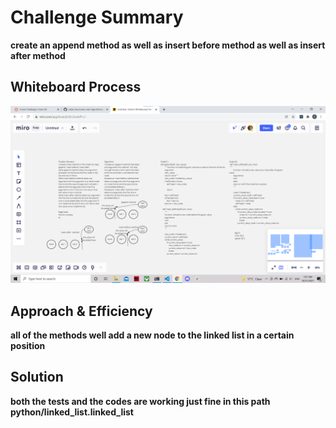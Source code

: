 # Challenge Summary

**create an append method as well as insert before method as well as insert after method**

## Whiteboard Process

<img src="code 6.png">

## Approach & Efficiency

**all of the methods well add a new node to the linked list in a certain position**

## Solution

**both the tests and the codes are working just fine in this path python/linked_list.linked_list**
